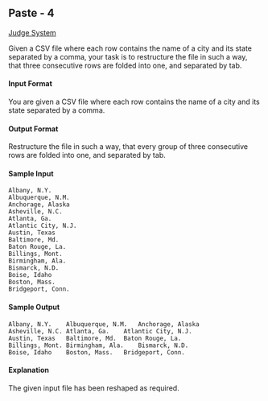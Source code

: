 ## Paste - 4

[Judge System](https://www.hackerrank.com/challenges/paste-4/problem)

Given a CSV file where each row contains the name of a city and its state separated by a comma, your task is to restructure the file in such a way, that three consecutive rows are folded into one, and separated by tab.

#### Input Format

You are given a CSV file where each row contains the name of a city and its state separated by a comma.

#### Output Format

Restructure the file in such a way, that every group of three consecutive rows are folded into one, and separated by tab.

#### Sample Input

````
Albany, N.Y.
Albuquerque, N.M.
Anchorage, Alaska
Asheville, N.C.
Atlanta, Ga.
Atlantic City, N.J.
Austin, Texas
Baltimore, Md.
Baton Rouge, La.
Billings, Mont.
Birmingham, Ala.
Bismarck, N.D.
Boise, Idaho
Boston, Mass.
Bridgeport, Conn.
````

#### Sample Output

````
Albany, N.Y.    Albuquerque, N.M.   Anchorage, Alaska
Asheville, N.C. Atlanta, Ga.    Atlantic City, N.J.
Austin, Texas   Baltimore, Md.  Baton Rouge, La.
Billings, Mont. Birmingham, Ala.    Bismarck, N.D.
Boise, Idaho    Boston, Mass.   Bridgeport, Conn.
````

#### Explanation

The given input file has been reshaped as required.
